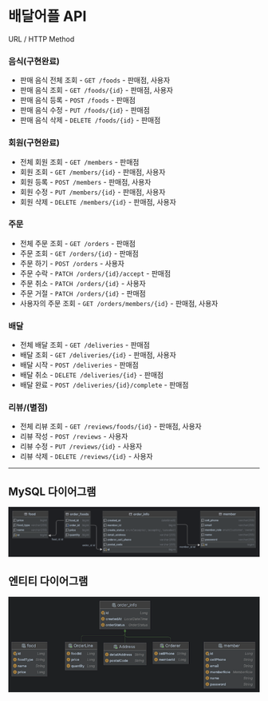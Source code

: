# 배달어플 API

URL / HTTP Method


### 음식(구현완료)
- 판매 음식 전체 조회 - `GET /foods` - 판매점, 사용자
- 판매 음식 조회 - `GET /foods/{id}` - 판매점, 사용자
- 판매 음식 등록 - `POST /foods` - 판매점
- 판매 음식 수정 - `PUT /foods/{id}` - 판매점
- 판매 음식 삭제 - `DELETE /foods/{id}` - 판매점

### 회원(구현완료)
- 전체 회원 조회 - `GET /members` - 판매점
- 회원 조회 - `GET /members/{id}` - 판매점, 사용자
- 회원 등록 - `POST /members` - 판매점, 사용자
- 회원 수정 - `PUT /members/{id}` - 판매점, 사용자
- 회원 삭제 - `DELETE /members/{id}` - 판매점, 사용자

### 주문
- 전체 주문 조회 - `GET /orders` - 판매점
- 주문 조회 - `GET /orders/{id}` - 판매점
- 주문 하기 - `POST /orders` - 사용자
- 주문 수락 - `PATCH /orders/{id}/accept` - 판매점
- 주문 취소 - `PATCH /orders/{id}` - 사용자
- 주문 거절 - `PATCH /orders/{id}` - 판매점
- 사용자의 주문 조회 - `GET /orders/members/{id}` - 판매점, 사용자

### 배달
- 전체 배달 조회 - `GET /deliveries` - 판매점
- 배달 조회 - `GET /deliveries/{id}` - 판매점, 사용자
- 배달 시작 - `POST /deliveries` - 판매점
- 배달 취소 - `DELETE /deliveries/{id}` - 판매점
- 배달 완료 - `POST /deliveries/{id}/complete` - 판매점

### 리뷰/(별점)
- 전체 리뷰 조회 - `GET /reviews/foods/{id}` - 판매점, 사용자
- 리뷰 작성 - `POST /reviews` - 사용자
- 리뷰 수정 - `PUT /reviews/{id}` - 사용자
- 리뷰 삭제 - `DELETE /reviews/{id}` - 사용자


---
## MySQL 다이어그램
![mysql_table_diagram.png](docs%2Fimages%2Fmysql_table_diagram.png)

## 엔티티 다이어그램
![img.png](docs/images/entity_diagram.png)